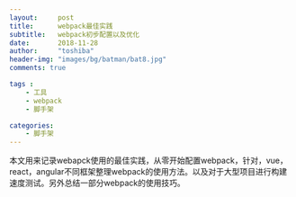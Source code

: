 ```yaml
---
layout:     post
title:      webpack最佳实践
subtitle:   webpack初步配置以及优化
date:       2018-11-28
author:     "toshiba"
header-img: "images/bg/batman/bat8.jpg"
comments: true

tags :
    - 工具
    - webpack
    - 脚手架

categories:
    - 脚手架
---
```


本文用来记录webapck使用的最佳实践，从零开始配置webpack，针对，vue，react，angular不同框架整理webpack的使用方法。以及对于大型项目进行构建速度测试。另外总结一部分webpack的使用技巧。
